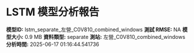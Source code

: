 # LSTM 模型分析報告
**模型ID:** lstm_separate_左營_C0V810_combined_windows
**測試 RMSE:** NA
**模型大小:** 0.9 MB
**資料類型:** separate
**測站:** 左營_C0V810_combined_windows
**分析時間:** 2025-06-17 01:16:44.541736
